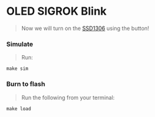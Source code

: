 # OLED SIGROK Blink

> Now we will turn on the [SSD1306](https://cdn-shop.adafruit.com/datasheets/SSD1306.pdf) using the button!

### Simulate

> Run:
```
make sim
```

### Burn to flash

> Run the following from your terminal:

```
make load
```